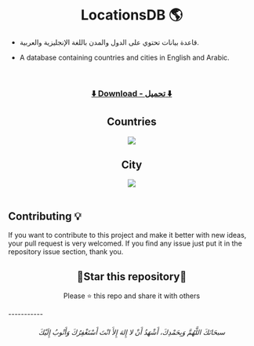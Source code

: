 <h1 align=center>LocationsDB 🌎</h1>



<p align=left>

- قاعدة بيانات تحتوي على الدول والمدن باللغة الإنجليزية والعربية.
  
</p>
<p align=right>

- A database containing countries and cities in English and Arabic.
  
</p><br>

<a href="https://github.com/AbdelrahmanBayoumi/LocationsDB/releases/download/v1.0.0/locations.db"><h3 align=center>⬇️ Download - تحميل ⬇️</h3></a>

<div align=center>
  <h2>Countries</h2>
  <img src="https://user-images.githubusercontent.com/48678280/179407712-ec9a0ef2-dc79-49f0-a5e1-7c61cc3a5f15.png">
</div>

<div align=center>
  <h2>City</h2>
  <img src="https://user-images.githubusercontent.com/48678280/179408187-9c566a6a-80c7-46fa-914c-dbf6970eeb9d.png">
</div>


<br>

## Contributing 💡
If you want to contribute to this project and make it better with new ideas, your pull request is very welcomed.
If you find any issue just put it in the repository issue section, thank you.



<div align=center>

<h2>🌟Star this repository🌟</h2>

Please ⭐️ this repo and share it with others
       
       
</div>
-----------

<h6 align="center">سبحَانَكَ اللَّهُمَّ وَبِحَمْدِكَ، أَشْهَدُ أَنْ لا إِلهَ إِلأَ انْتَ أَسْتَغْفِرُكَ وَأَتْوبُ إِلَيْكَ</h6>
